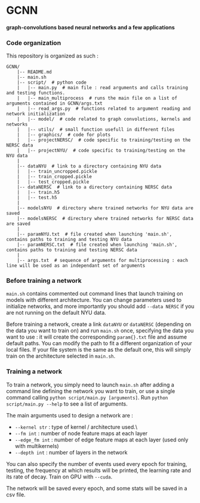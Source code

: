 # GCNN

#### graph-convolutions based neural networks and a few applications 

### Code organization
This repository is organized as such :
```
GCNN/
    |-- README.md
    |-- main.sh
    |-- script/  # python code
    |   |-- main.py  # main file : read arguments and calls training and testing functions.
    |	|-- main_multiprocess  # runs the main file on a list of arguments contained in GCNN/args.txt
    |	|-- read_args.py  # functions related to argument reading and network initialization
    |	|-- model/  # code related to graph convolutions, kernels and networks
    |	|-- utils/  # small function usefull in different files
    |	|-- graphics/  # code for plots
    |	|-- projectNERSC/  # code specific to training/testing on the NERSC data
    |	|-- projectNYU/  # code specific to training/testing on the NYU data
    |
    |-- dataNYU  # link to a directory containing NYU data
    |	|-- train_uncropped.pickle
    |	|-- train_cropped.pickle
    |	|-- test_cropped.pickle
    |-- dataNERSC  # link to a directory containing NERSC data
    |	|-- train.h5
    |	|-- test.h5
    |
    |-- modelsNYU  # directory where trained networks for NYU data are saved
    |-- modelsNERSC  # directory where trained networks for NERSC data are saved
    |
    |-- paramNYU.txt  # file created when launching 'main.sh', contains paths to training and testing NYU data
    |-- paramNERSC.txt  # file created when launching 'main.sh', contains paths to training and testing NERSC data
    |
    |-- args.txt  # sequence of arguments for multiprocessing : each line will be used as an independant set of arguments
```

### Before training a network

`main.sh` contains commented out command lines that launch training on models with different architecture. You can change parameters used to initialize networks, and more importantly you should add `--data NERSC` if you are not running on the default NYU data.

Before training a network, create a link `dataNYU` or `dataNERSC` (depending on the data you want to train on) and run `main.sh` once, specifying the data you want to use : it will create the corresponding `param{}.txt` file and assume default paths. You can modify the path to fit a different organization of your local files. If your file system is the same as the default one, this will simply train on the architecture selected in `main.sh`.

### Training a network

To train a network, you simply need to launch `main.sh` after adding a command line defining the network you want to train, or use a single command calling `python script/main.py [arguments]`. Run `python script/main.py --help` to see a list of arguments.

The main arguments used to design a network are :
* `--kernel str` : type of kernel / architecture used.\
* `--fm int` : number of node feature maps at each layer
* `--edge_fm int` : number of edge feature maps at each layer (used only with multikernels)
* `--depth int` : number of layers in the network

You can also specify the number of events used every epoch for training, testing, the frequency at which results will be printed, the learning rate and its rate of decay. Train on GPU with `--cuda`.

The network will be saved every epoch, and some stats will be saved in a csv file.

